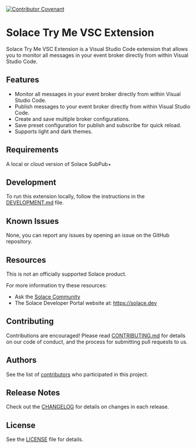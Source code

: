 [![Contributor Covenant](https://img.shields.io/badge/Contributor%20Covenant-v2.0%20adopted-ff69b4.svg)](CODE_OF_CONDUCT.md)

# Solace Try Me VSC Extension

Solace Try Me VSC Extension is a Visual Studio Code extension that allows you to monitor all messages in your event broker directly from within Visual Studio Code.

## Features

- Monitor all messages in your event broker directly from within Visual Studio Code.
- Publish messages to your event broker directly from within Visual Studio Code.
- Create and save multiple broker configurations.
- Save preset configuration for publish and subscribe for quick reload.
- Supports light and dark themes.

## Requirements

A local or cloud version of Solace SubPub+

## Development

To run this extension locally, follow the instructions in the [DEVELOPMENT.md](DEVELOPMENT.md) file.

## Known Issues

None, you can report any issues by opening an issue on the GitHub repository.

## Resources
This is not an officially supported Solace product.

For more information try these resources:
- Ask the [Solace Community](https://solace.community)
- The Solace Developer Portal website at: https://solace.dev


## Contributing

Contributions are encouraged! Please read [CONTRIBUTING.md](CONTRIBUTING.md) for details on our code of conduct, and the process for submitting pull requests to us.

## Authors

See the list of [contributors](https://github.com/SolaceLabs/solace-try-me-vsc-extension/graphs/contributors) who participated in this project.

## Release Notes

Check out the [CHANGELOG](CHANGELOG.md) for details on changes in each release.

## License

See the [LICENSE](LICENSE) file for details.
